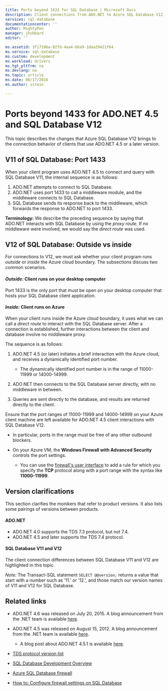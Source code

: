 ```yaml
---
title: Ports beyond 1433 for SQL Database | Microsoft Docs
description: Client connections from ADO.NET to Azure SQL Database V12 sometimes bypass the proxy and interact directly with the database. Ports other than 1433 become important.
services: sql-database
documentationcenter: ''
author: MightyPen
manager: jhubbard
editor: ''

ms.assetid: 3f17106a-92fd-4aa4-b6a9-1daa29421f64
ms.service: sql-database
ms.custom: development
ms.workload: drivers
ms.tgt_pltfrm: na
ms.devlang: na
ms.topic: article
ms.date: 08/17/2016
ms.author: sstein

---
```

# Ports beyond 1433 for ADO.NET 4.5 and SQL Database V12
This topic describes the changes that Azure SQL Database V12 brings to the connection behavior of clients that use ADO.NET 4.5 or a later version.

## V11 of SQL Database: Port 1433
When your client program uses ADO.NET 4.5 to connect and query with SQL Database V11, the internal sequence is as follows:

1. ADO.NET attempts to connect to SQL Database.
2. ADO.NET uses port 1433 to call a middleware module, and the middleware connects to SQL Database.
3. SQL Database sends its response back to the middleware, which forwards the response to ADO.NET to port 1433.

**Terminology:** We describe the preceding sequence by saying that ADO.NET interacts with SQL Database by using the *proxy route*. If no middleware were involved, we would say the *direct route* was used.

## V12 of SQL Database: Outside vs inside
For connections to V12, we must ask whether your client program runs *outside* or *inside* the Azure cloud boundary. The subsections discuss two common scenarios.

#### *Outside:* Client runs on your desktop computer
Port 1433 is the only port that must be open on your desktop computer that hosts your SQL Database client application.

#### *Inside:* Client runs on Azure
When your client runs inside the Azure cloud boundary, it uses what we can call a *direct route* to interact with the SQL Database server. After a connection is established, further interactions between the client and database involve no middleware proxy.

The sequence is as follows:

1. ADO.NET 4.5 (or later) initiates a brief interaction with the Azure cloud, and receives a dynamically identified port number.
   
   * The dynamically identified port number is in the range of 11000-11999 or 14000-14999.
2. ADO.NET then connects to the SQL Database server directly, with no middleware in between.
3. Queries are sent directly to the database, and results are returned directly to the client.

Ensure that the port ranges of 11000-11999 and 14000-14999 on your Azure client machine are left available for ADO.NET 4.5 client interactions with SQL Database V12.

* In particular, ports in the range must be free of any other outbound blockers.
* On your Azure VM, the **Windows Firewall with Advanced Security** controls the port settings.
  
  * You can use the [firewall's user interface](http://msdn.microsoft.com/library/cc646023.aspx) to add a rule for which you specify the **TCP** protocol along with a port range with the syntax like **11000-11999**.

## Version clarifications
This section clarifies the monikers that refer to product versions. It also lists some pairings of versions between products.

#### ADO.NET
* ADO.NET 4.0 supports the TDS 7.3 protocol, but not 7.4.
* ADO.NET 4.5 and later supports the TDS 7.4 protocol.

#### SQL Database V11 and V12
The client connection differences between SQL Database V11 and V12 are highlighted in this topic.

*Note:* The Transact-SQL statement `SELECT @@version;` returns a value that start with a number such as '11.' or '12.', and those match our version names of V11 and V12 for SQL Database.

## Related links
* ADO.NET 4.6 was released on July 20, 2015. A blog announcement from the .NET team is available [here](http://blogs.msdn.com/b/dotnet/archive/2015/07/20/announcing-net-framework-4-6.aspx).
* ADO.NET 4.5 was released on August 15, 2012. A blog announcement from the .NET team is available [here](http://blogs.msdn.com/b/dotnet/archive/2012/08/15/announcing-the-release-of-net-framework-4-5-rtm-product-and-source-code.aspx).
  
  * A blog post about ADO.NET 4.5.1 is available [here](http://blogs.msdn.com/b/dotnet/archive/2013/06/26/announcing-the-net-framework-4-5-1-preview.aspx).
* [TDS protocol version list](http://www.freetds.org/userguide/tdshistory.htm)
* [SQL Database Development Overview](sql-database-develop-overview.md)
* [Azure SQL Database firewall](sql-database-firewall-configure.md)
* [How to: Configure firewall settings on SQL Database](sql-database-configure-firewall-settings.md)

